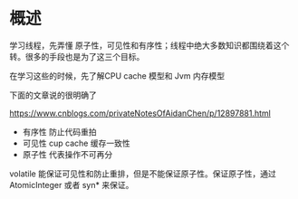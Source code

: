 # 概述


学习线程，先弄懂 原子性，可见性和有序性；线程中绝大多数知识都围绕着这个转。很多的手段也是为了这三个目标。


在学习这些的时候，先了解CPU cache 模型和 Jvm 内存模型

下面的文章说的很明确了

https://www.cnblogs.com/privateNotesOfAidanChen/p/12897881.html


- 有序性 防止代码重拍
- 可见性   cup cache 缓存一致性
- 原子性  代表操作不可再分


volatile 能保证可见性和防止重排，但是不能保证原子性。保证原子性，通过 AtomicInteger 或者  syn* 来保证。


